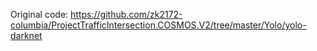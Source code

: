 Original code: https://github.com/zk2172-columbia/ProjectTrafficIntersection.COSMOS.V2/tree/master/Yolo/yolo-darknet



